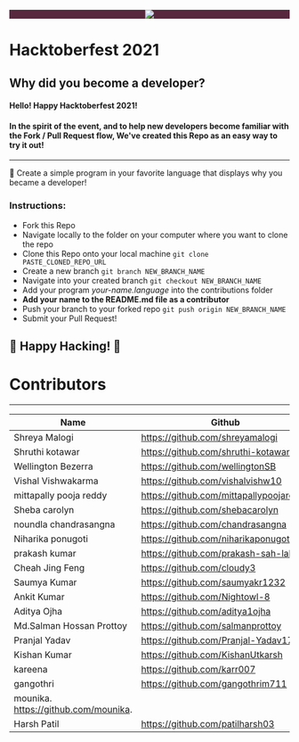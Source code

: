 

<p align="center" style="background-color: #57283e;"><img src="https://github.com/CodeMacrocosm/Devathon/blob/main/images/hacktoberfest21.svg"></p>

# Hacktoberfest 2021
## Why did you become a developer?


#### Hello! Happy Hacktoberfest 2021!
#### In the spirit of the event, and to help new developers become familiar with the Fork / Pull Request flow, We've created this Repo as an easy way to try it out!



--------------
🎉 Create a simple program in your favorite language that displays why you became a developer! 

### Instructions:

- Fork this Repo
- Navigate locally to the folder on your computer where you want to clone the repo
- Clone this Repo onto your local machine `git clone PASTE_CLONED_REPO_URL`
- Create a new branch `git branch NEW_BRANCH_NAME`
- Navigate into your created branch `git checkout NEW_BRANCH_NAME`
- Add your program *your-name.language* into the contributions folder
- **Add your name to the README.md file as a contributor**
- Push your branch to your forked repo `git push origin NEW_BRANCH_NAME`
- Submit your Pull Request!



## 🎃 Happy Hacking! 🎃








# Contributors
----


| Name                     | Github                                  |
| ------------------------ | --------------------------------------- |
| Shreya Malogi            | https://github.com/shreyamalogi         |
| Shruthi kotawar          | https://github.com/shruthi-kotawar      |
| Wellington Bezerra       | https://github.com/wellingtonSB         |
| Vishal Vishwakarma       | https://github.com/vishalvishw10        |
| mittapally pooja reddy   | https://github.com/mittapallypoojareddy |
| Sheba carolyn            | https://github.com/shebacarolyn         |
| noundla chandrasangna    | https://github.com/chandrasangna        |
| Niharika ponugoti        | https://github.com/niharikaponugoti     |
| prakash kumar            | https://github.com/prakash-sah-lab      |
| Cheah Jing Feng          | https://github.com/cloudy3              |
| Saumya Kumar             | https://github.com/saumyakr1232         |
| Ankit Kumar              | https://github.com/Nightowl-8           |
| Aditya Ojha              | https://github.com/aditya1ojha          |
| Md.Salman Hossan Prottoy | https://github.com/salmanprottoy        |
| Pranjal Yadav            | https://github.com/Pranjal-Yadav17      |
| Kishan Kumar             | https://github.com/KishanUtkarsh      |
| kareena                  | https://github.com/karr007 |
| gangothri                | https://github.com/gangothrim711 |
| mounika.                  https://github.com/mounika.               |
Harsh Patil                | https://github.com/patilharsh03